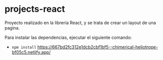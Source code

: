 # projects-react
Proyecto realizado en la libreria React, y se trata de crear un layout de una pagina. 

Para instalar las dependencias, ejecutar el siguiente comando:
- `npm install`
https://667bd2fc312e1dcb2cbf1bf5--chimerical-heliotrope-bf05c5.netlify.app/
